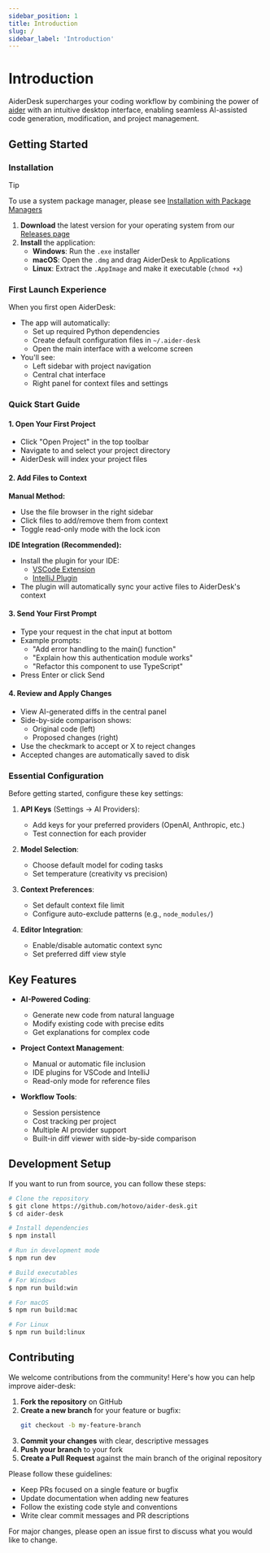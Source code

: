 ```yaml
---
sidebar_position: 1
title: Introduction
slug: /
sidebar_label: 'Introduction'
---
```


# Introduction

AiderDesk supercharges your coding workflow by combining the power of [aider](https://aider.chat) with an intuitive desktop interface, enabling seamless AI-assisted code generation, modification, and project management.

## Getting Started

### Installation

> [!TIP]
> To use a system package manager, please see [Installation with Package Managers](../../README.md#installation-with-package-managers)

1. **Download** the latest version for your operating system from our [Releases page](https://github.com/hotovo/aider-desk/releases)
2. **Install** the application:
   - **Windows**: Run the `.exe` installer
   - **macOS**: Open the `.dmg` and drag AiderDesk to Applications
   - **Linux**: Extract the `.AppImage` and make it executable (`chmod +x`)

### First Launch Experience

When you first open AiderDesk:
- The app will automatically:
  - Set up required Python dependencies
  - Create default configuration files in `~/.aider-desk`
  - Open the main interface with a welcome screen
- You'll see:
  - Left sidebar with project navigation
  - Central chat interface
  - Right panel for context files and settings

### Quick Start Guide

#### 1. Open Your First Project
- Click "Open Project" in the top toolbar
- Navigate to and select your project directory
- AiderDesk will index your project files

#### 2. Add Files to Context
**Manual Method:**
- Use the file browser in the right sidebar
- Click files to add/remove them from context
- Toggle read-only mode with the lock icon

**IDE Integration (Recommended):**
- Install the plugin for your IDE:
  - [VSCode Extension](https://marketplace.visualstudio.com/items?itemName=hotovo-sk.aider-desk-connector)
  - [IntelliJ Plugin](https://plugins.jetbrains.com/plugin/26313-aiderdesk-connector)
- The plugin will automatically sync your active files to AiderDesk's context

#### 3. Send Your First Prompt
- Type your request in the chat input at bottom
- Example prompts:
  - "Add error handling to the main() function"
  - "Explain how this authentication module works"
  - "Refactor this component to use TypeScript"
- Press Enter or click Send

#### 4. Review and Apply Changes
- View AI-generated diffs in the central panel
- Side-by-side comparison shows:
  - Original code (left)
  - Proposed changes (right)
- Use the checkmark to accept or X to reject changes
- Accepted changes are automatically saved to disk

### Essential Configuration

Before getting started, configure these key settings:

1. **API Keys** (Settings → AI Providers):
   - Add keys for your preferred providers (OpenAI, Anthropic, etc.)
   - Test connection for each provider

2. **Model Selection**:
   - Choose default model for coding tasks
   - Set temperature (creativity vs precision)

3. **Context Preferences**:
   - Set default context file limit
   - Configure auto-exclude patterns (e.g., `node_modules/`)

4. **Editor Integration**:
   - Enable/disable automatic context sync
   - Set preferred diff view style

## Key Features

- **AI-Powered Coding**:
  - Generate new code from natural language
  - Modify existing code with precise edits
  - Get explanations for complex code

- **Project Context Management**:
  - Manual or automatic file inclusion
  - IDE plugins for VSCode and IntelliJ
  - Read-only mode for reference files

- **Workflow Tools**:
  - Session persistence
  - Cost tracking per project
  - Multiple AI provider support
  - Built-in diff viewer with side-by-side comparison

## Development Setup
If you want to run from source, you can follow these steps:

```bash
# Clone the repository
$ git clone https://github.com/hotovo/aider-desk.git
$ cd aider-desk

# Install dependencies
$ npm install

# Run in development mode
$ npm run dev

# Build executables
# For Windows
$ npm run build:win

# For macOS
$ npm run build:mac

# For Linux
$ npm run build:linux
```

## Contributing

We welcome contributions from the community! Here's how you can help improve aider-desk:

1. **Fork the repository** on GitHub
2. **Create a new branch** for your feature or bugfix:
   ```bash
   git checkout -b my-feature-branch
   ```
3. **Commit your changes** with clear, descriptive messages
4. **Push your branch** to your fork
5. **Create a Pull Request** against the main branch of the original repository

Please follow these guidelines:
- Keep PRs focused on a single feature or bugfix
- Update documentation when adding new features
- Follow the existing code style and conventions
- Write clear commit messages and PR descriptions

For major changes, please open an issue first to discuss what you would like to change.
